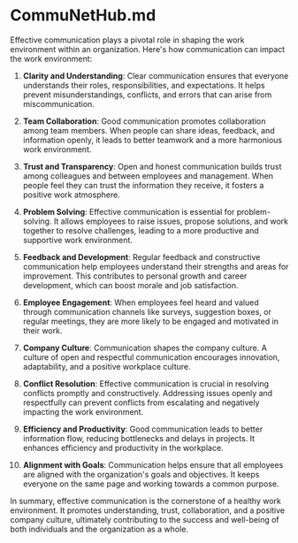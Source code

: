 # CommuNetHub.md

Effective communication plays a pivotal role in shaping the work environment within an organization. Here's how communication can impact the work environment:

1. **Clarity and Understanding**: Clear communication ensures that everyone understands their roles, responsibilities, and expectations. It helps prevent misunderstandings, conflicts, and errors that can arise from miscommunication.

2. **Team Collaboration**: Good communication promotes collaboration among team members. When people can share ideas, feedback, and information openly, it leads to better teamwork and a more harmonious work environment.

3. **Trust and Transparency**: Open and honest communication builds trust among colleagues and between employees and management. When people feel they can trust the information they receive, it fosters a positive work atmosphere.

4. **Problem Solving**: Effective communication is essential for problem-solving. It allows employees to raise issues, propose solutions, and work together to resolve challenges, leading to a more productive and supportive work environment.

5. **Feedback and Development**: Regular feedback and constructive communication help employees understand their strengths and areas for improvement. This contributes to personal growth and career development, which can boost morale and job satisfaction.

6. **Employee Engagement**: When employees feel heard and valued through communication channels like surveys, suggestion boxes, or regular meetings, they are more likely to be engaged and motivated in their work.

7. **Company Culture**: Communication shapes the company culture. A culture of open and respectful communication encourages innovation, adaptability, and a positive workplace culture.

8. **Conflict Resolution**: Effective communication is crucial in resolving conflicts promptly and constructively. Addressing issues openly and respectfully can prevent conflicts from escalating and negatively impacting the work environment.

9. **Efficiency and Productivity**: Good communication leads to better information flow, reducing bottlenecks and delays in projects. It enhances efficiency and productivity in the workplace.

10. **Alignment with Goals**: Communication helps ensure that all employees are aligned with the organization's goals and objectives. It keeps everyone on the same page and working towards a common purpose.

In summary, effective communication is the cornerstone of a healthy work environment. It promotes understanding, trust, collaboration, and a positive company culture, ultimately contributing to the success and well-being of both individuals and the organization as a whole.
